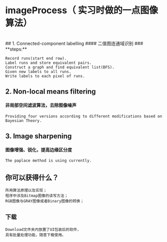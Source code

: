 # imageProcess（ 实习时做的一点图像算法）
</br>
## 1. Connected-component labelling 
#### 二值图连通域识别
### **steps:**
   
    Record runs(start end row).    
    Label runs and store equivalent pairs.
    Construct a graph and find equivalent list(BFS).
    Given new labels to all runs.
    Write labels to each pixel of runs.

## 2. Non-local means filtering
#### 非局部空间滤波算法，去除图像噪声
    Providing four versions according to different modifications based on Bayesian Theory.

## 3. Image sharpening 
#### 图像增强、锐化，提高边缘区分度
    The paplace method is using currently.

## 你可以获得什么？
    所用算法原理以及实现；
    程序中涉及Bitmap图像的读写方法；
    RGB图像与GRAY图像或者Binary图像的转换；

## `下载`
    Download文件夹内放置了UI包装后的软件，
    具有批量处理功能，随意下载使用。
